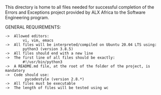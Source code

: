 This directory is home to all files needed for successful completion of the Errors and Exceptions project provided by ALX Africa to the Software Engineering program.

GENERAL REQUIREMENTS:

	->	Allowed editors:
		    vi, vim, emacs
	->	All files will be interpreted/compiled on Ubuntu 20.04 LTS using:
		    python3 (version 3.8.5)
	->	All files should end with a new line
	->	The first line of all files should be exactly:
		    #!/usr/bin/python3
	->	A README.md file, at the root of the folder of the project, is mandatory
	->	Code should use:
		     pycodestyle (version 2.8.*)
	->	All files must be executable
	->	The length of files will be tested using wc
